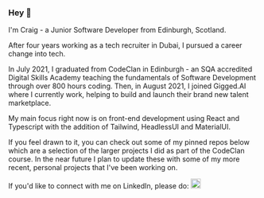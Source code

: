 ### Hey 👋 

I'm Craig - a Junior Software Developer from Edinburgh, Scotland.

After four years working as a tech recruiter in Dubai, I pursued a career change into tech. 

In July 2021, I graduated from CodeClan in Edinburgh - an SQA accredited Digital Skills Academy teaching the fundamentals of Software Development through over 800 hours coding. Then, in August 2021, I joined Gigged.AI where I currently work, helping to build and launch their brand new talent marketplace. 

My main focus right now is on front-end development using React and Typescript with the addition of Tailwind, HeadlessUI and MaterialUI.

If you feel drawn to it, you can check out some of my pinned repos below which are a selection of the larger projects I did as part of the CodeClan course. In the near future I plan to update these with some of my more recent, personal projects that I've been working on.

If you'd like to connect with me on LinkedIn, please do: <a href="http://www.linkedin.com/in/crwils/"><img height="20px" width="20px" src="https://upload.wikimedia.org/wikipedia/commons/c/ce/Linkedin_circle.svg"/> </a>

<!--
**crwils/crwils** is a ✨ _special_ ✨ repository because its `README.md` (this file) appears on your GitHub profile.

Here are some ideas to get you started:

- 🔭 I’m currently working on ...
- 🌱 I’m currently learning ...
- 👯 I’m looking to collaborate on ...
- 🤔 I’m looking for help with ...
- 💬 Ask me about ...
- 📫 How to reach me: ...
- 😄 Pronouns: ...
- ⚡ Fun fact: ...
-->
